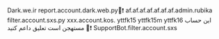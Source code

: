 Dark.we.ir 
report.account.dark.web.py🔴❗
af.af.af.af.af.af.af.admin.rubika
filter.account.sxs.py
xxx.account.kos.
yttfk15 
yttfk15m 
yttfk16
این حساب مستهجن است تعلیق داعم کنید 🔴❗
SupportBot.filter.account.sxs
